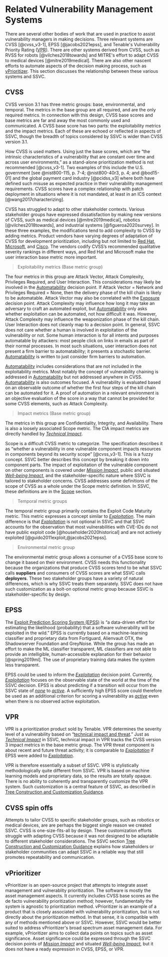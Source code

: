 
# Related Vulnerability Management Systems

There are several other bodies of work that are used in practice to assist vulnerability managers in making decisions.
Three relevant systems are CVSS [@cvss_v3-1], EPSS [@jacobs2021epss], and Tenable's Vulnerability Priority Rating ([VPR](https://www.tenable.com/blog/what-is-vpr-and-how-is-it-different-from-cvss)).
There are other systems derived from CVSS, such as RVSS for robots [@vilches2018towards] and MITRE's effort to adapt CVSS to medical devices [@mitre2019medical].
There are also other nascent efforts to automate aspects of the decision making process, such as [vPrioritizer](https://github.com/varchashva/vPrioritizer).
This section discusses the relationship between these various systems and SSVC.

## CVSS

CVSS version 3.1 has three metric groups: base, environmental, and temporal.
The metrics in the base group are all required, and are the only required metrics.
In connection with this design, CVSS base scores and base metrics are far and away the most commonly used and communicated.
A CVSS base score has two parts: the exploitability metrics and the impact metrics.
Each of these are echoed or reflected in aspects of SSVC, though the breadth of topics considered by SSVC is wider than CVSS version 3.1.

How CVSS is used matters.
Using just the base scores, which are “the intrinsic characteristics of a vulnerability that are constant over time and across user environments,” as a stand-alone prioritization method is not recommended [@cvss_v3-1].
Two examples of this include the U.S. government [see @nist800-115, p. 7-4; @nist800-40r3, p. 4; and @bod15-01] and the global payment card industry [@pcidss_v3] where both have defined such misuse as expected practice in their vulnerability management requirements.
CVSS scores have a complex relationship with patch deployment in situations where it is not mandated, at least in an ICS context [@wang2017characterizing].

CVSS has struggled to adapt to other stakeholder contexts.
Various stakeholder groups have expressed dissatisfaction by making new versions of CVSS, such as medical devices [@mitre2019medical], robotics [@vilches2018towards], and industrial systems [@figueroa2020survey].
In these three examples, the modifications tend to add complexity to CVSS by adding metrics.
Product vendors have varying degrees of adaptation of CVSS for development prioritization, including but not limited to [Red Hat](https://access.redhat.com/security/updates/classification), [Microsoft](https://www.microsoft.com/en-us/msrc/security-update-severity-rating-system), and [Cisco](https://tools.cisco.com/security/center/resources/security_vulnerability_policy.html).
The vendors codify CVSS’s recommended qualitative severity rankings in different ways, and Red Hat and Microsoft make the user interaction base metric more important.

> Exploitability metrics (Base metric group)

The four metrics in this group are Attack Vector, Attack Complexity, Privileges Required, and User Interaction.
This considerations may likely be involved in the [Automatability](../reference/decision_points/automatable.md) decision point.
If Attack Vector = Network and Privileges Required = None, then the delivery phase of the kill chain is likely to be automatable.
Attack Vector may also be correlated with the [Exposure](../reference/decision_points/system_exposure.md) decision point.
Attack Complexity may influence how long it may take an adversary to craft an automated exploit, but [Automatability](../reference/decision_points/automatable.md) only asks whether exploitation can be automated, not how difficult it was.
However, Attack Complexity may influence the weaponization phase of the kill chain.
User Interaction does not cleanly map to a decision point.
In general, SSVC does not care whether a human is involved in exploitation of the vulnerability or not.
Some human interaction is for all intents and purposes automatable by attackers: most people click on links in emails as part of their normal processes.
In most such situations, user interaction does not present a firm barrier to automatability; it presents a stochastic barrier.
[Automatability](../reference/decision_points/automatable.md) is written to just consider firm barriers to automation.

[Automatability](../reference/decision_points/automatable.md) includes considerations that are not included in the exploitability metrics.
Most notably the concept of vulnerability chaining is addressed in [Automatability](../reference/decision_points/automatable.md) but not addressed anywhere in CVSS.
[Automatability](../reference/decision_points/automatable.md) is also outcomes focused.
A vulnerability is evaluated based on an observable outcome of whether the first four steps of the kill chain can be automated for it.
A proof of automation in a relevant environment is an objective evaluation of the score in a way that cannot be provided for some CVSS elements, such as Attack Complexity.

> Impact metrics (Base metric group)

The metrics in this group are Confidentiality, Integrity, and Availability.
There is also a loosely associated Scope metric.
The CIA impact metrics are directly handled by [*Technical Impact*](../reference/decision_points/technical_impact.md).

Scope is a difficult CVSS metric to categorize.
The specification describes it as “whether a vulnerability in one vulnerable component impacts resources in components beyond its security scope” [@cvss_v3-1].
This is a fuzzy concept.
SSVC better describes this concept by breaking it down into component parts.
The impact of exploitation of the vulnerable component on other components is covered under [*Mission Impact*](../reference/decision_points/mission_impact.md), public and situated [*Well-being Impact*](../reference/decision_points/human_impact.md), and the stakeholder-specific nature where SSVC is tailored to stakeholder concerns.
CVSS addresses some definitions of the scope of CVSS as a whole under the Scope metric definition.
In SSVC, these definitions are in the [Scope](scope.md) section.

> Temporal metric groups

The temporal metric group primarily contains the Exploit Code Maturity metric.
This metric expresses a concept similar to [*Exploitation*](../reference/decision_points/exploitation.md).
The main difference is that [*Exploitation*](../reference/decision_points/exploitation.md) is not optional in SSVC and that SSVC accounts for the observation that most vulnerabilities with CVE-IDs do not have public exploit code [@householder2020historical] and are not actively exploited [@guido2011exploit,@jacobs2021epss].

> Environmental metric group

The environmental metric group allows a consumer of a CVSS base score to change it based on their environment.
CVSS needs this functionality because the organizations that produce CVSS scores tend to be what SSVC calls **suppliers** and consumers of CVSS scores are what SSVC calls **deployers**.
These two stakeholder groups have a variety of natural differences, which is why SSVC treats them separately.
SSVC does not have such customization as a bolt-on optional metric group because SSVC is stakeholder-specific by design.

## EPSS

The [Exploit Prediction Scoring System (EPSS)](https://www.first.org/epss/) is “a data-driven effort for estimating the likelihood (probability) that a software vulnerability will be exploited in the wild.”
EPSS is currently based on a machine-learning classifier and proprietary data from Fortiguard, Alienvault OTX, the Shadowserver Foundation and GreyNoise.
While the group has made an effort to make the ML classifier transparent, ML classifiers are not able to provide an intelligible, human-accessible explanation for their behavior [@spring2019ml].
The use of proprietary training data makes the system less transparent.

EPSS could be used to inform the [*Exploitation*](../reference/decision_points/exploitation.md) decision point.
Currently, [*Exploitation*](../reference/decision_points/exploitation.md) focuses on the observable state of the world at the time of the SSVC decision.
EPSS is about predicting if a transition will occur from the SSVC state of [*none*](../reference/decision_points/exploitation.md) to [*active*](../reference/decision_points/exploitation.md).
A sufficiently high EPSS score could therefore be used as an additional criterion for scoring a vulnerability as [*active*](../reference/decision_points/exploitation.md) even when there is no observed active exploitation.

## VPR

VPR is a prioritization product sold by Tenable.
VPR determines the severity level of a vulnerability based on “[technical impact and threat](https://www.tenable.com/blog/what-is-vpr-and-how-is-it-different-from-cvss).”
Just as [*Technical Impact*](../reference/decision_points/technical_impact.md) in SSVC, technical impact in VPR tracks the CVSS version 3 impact metrics in the base metric group.
The VPR threat component is about recent and future threat activity; it is comparable to [*Exploitation*](../reference/decision_points/exploitation.md) if EPSS were added to [*Exploitation*](../reference/decision_points/exploitation.md).

VPR is therefore essentially a subset of SSVC.
VPR is stylistically methodologically quite different from SSVC.
VPR is based on machine learning models and proprietary data, so the results are totally opaque.
There is no ability to coherently and transparently customize the VPR system.
Such customization is a central feature of SSVC, as described in [Tree Construction and Customization Guidance](../howto/tree_customization.md).

## CVSS spin offs

Attempts to tailor CVSS to specific stakeholder groups, such as robotics or medical devices, are are perhaps the biggest single reason we created SSVC.
CVSS is one-size-fits-all by design.
These customization efforts struggle with adapting CVSS because it was not designed to be adaptable to different stakeholder considerations.
The SSVC section [Tree Construction and Customization Guidance](../howto/tree_customization.md) explains how stakeholders or stakeholder communities can adapt SSVC in a reliable way that still promotes repeatability and communication.


## vPrioritizer

vPrioritizer is an open-source project that attempts to integrate asset management and vulnerablity prioritization.
The software is mostly the asset management aspects.
It currently includes CVSS base scores as the de facto vulnerability prioritization method; however, fundamentally the system is agnostic to prioritization method.
vPrioritizer is an example of a product that is closely associated with vulnerability prioritization, but is not directly about the prioritization method.
In that sense, it is compatible with any of methods mentioned above or SSVC.
However, SSVC would be better suited to address vPrioritizer's broad spectrum asset management data.
For example, vPrioritizer aims to collect data points on topics such as asset significance.
Asset significance could be expressed through the SSVC decision points of  [*Mission Impact*](../reference/decision_points/mission_impact.md) and situated [*Well-being Impact*](../reference/decision_points/human_impact.md), but it does not have a ready expression in CVSS, EPSS, or VPR.



